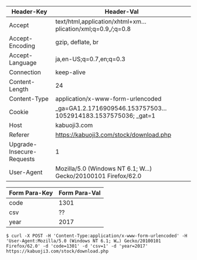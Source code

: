 |  Header-Key  |  Header-Val  |
| ---- | ---- |
|  Accept  |  text/html,application/xhtml+xm…plication/xml;q=0.9,*/*;q=0.8  |
|  Accept-Encoding  |  gzip, deflate, br  |
|  Accept-Language  |  ja,en-US;q=0.7,en;q=0.3  |
|  Connection	  |  keep-alive  |
|  Content-Length  |  24  |
|  Content-Type  |  application/x-www-form-urlencoded  |
|  Cookie  |  _ga=GA1.2.1716909546.153757503…1052914183.1537575036; _gat=1  |
|  Host  |  kabuoji3.com  |
|  Referer  |  https://kabuoji3.com/stock/download.php  |
|  Upgrade-Insecure-Requests  |  1  |
|  User-Agent  |  Mozilla/5.0 (Windows NT 6.1; W…) Gecko/20100101 Firefox/62.0  |


|  Form Para-Key  |  Form Para-Val  |
| ---- | ---- |
|  code  |  1301  |
|  csv  |  ??  |
|  year  |  2017  |


```
$ curl -X POST -H 'Content-Type:application/x-www-form-urlencoded' -H 'User-Agent:Mozilla/5.0 (Windows NT 6.1; W…) Gecko/20100101 Firefox/62.0' -d 'code=1301' -d 'csv=1' -d 'year=2017' https://kabuoji3.com/stock/download.php
```
